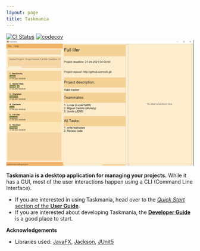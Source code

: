 ```yaml
---
layout: page
title: Taskmania
---
```


[![CI Status](https://github.com/AY2021S1-CS2103T-T10-3/tp/workflows/Java%20CI/badge.svg)](https://github.com/AY2021S1-CS2103T-T10-3/tp/actions)
[![codecov](https://codecov.io/gh/AY2021S1-CS2103T-T10-3/tp/branch/master/graph/badge.svg)](https://codecov.io/gh/AY2021S1-CS2103T-T10-3/tp)
![Ui](images/Ui.png)

**Taskmania is a desktop application for managing your projects.** While it has a GUI, most of the user interactions happen using a CLI (Command Line Interface).

* If you are interested in using Taskmania, head over to the [_Quick Start_ section of the **User Guide**](UserGuide.html#quick-start).
* If you are interested about developing Taskmania, the [**Developer Guide**](DeveloperGuide.html) is a good place to start.


**Acknowledgements**

* Libraries used: [JavaFX](https://openjfx.io/), [Jackson](https://github.com/FasterXML/jackson), [JUnit5](https://github.com/junit-team/junit5)
